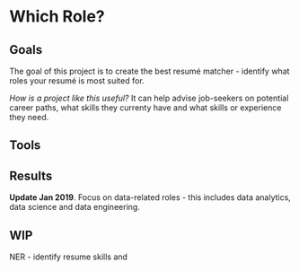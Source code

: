 # Which Role?

## Goals
The goal of this project is to create the best resumé matcher - identify what roles your resumé is most suited for.

*How is a project like this useful?* It can help advise job-seekers on potential career paths, what skills they currenty have and what skills or experience they need.

## Tools


## Results
**Update Jan 2019**. Focus on data-related roles - this includes data analytics, data science and data engineering.

## WIP
NER - identify resume skills and 
